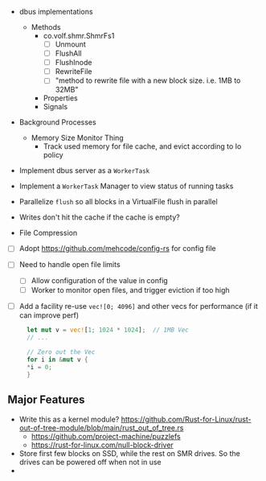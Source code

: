 
- dbus implementations
  - Methods
    - co.volf.shmr.ShmrFs1
      - [ ] Unmount
      - [ ] FlushAll
      - [ ] FlushInode
      - [ ] RewriteFile
      - [ ] "method to rewrite file with a new block size. i.e. 1MB to 32MB"
    - Properties
    - Signals
- Background Processes
  - Memory Size Monitor Thing
    - Track used memory for file cache, and evict according to Io policy

- Implement dbus server as a `WorkerTask`
- Implement a `WorkerTask` Manager to view status of running tasks
- Parallelize `flush` so all blocks in a VirtualFile flush in parallel
- Writes don't hit the cache if the cache is empty?
- File Compression
- [ ] Adopt https://github.com/mehcode/config-rs for config file
- [ ] Need to handle open file limits
  - [ ] Allow configuration of the value in config
  - [ ] Worker to monitor open files, and trigger eviction if too high
- [ ] Add a facility re-use `vec![0; 4096]` and other vecs for performance (if it can improve perf)
  ```rust
    let mut v = vec![1; 1024 * 1024];  // 1MB Vec
    // ...
    
    // Zero out the Vec
    for i in &mut v {
    *i = 0;
    }
  ```
  

## Major Features
- Write this as a kernel module? https://github.com/Rust-for-Linux/rust-out-of-tree-module/blob/main/rust_out_of_tree.rs
  - https://github.com/project-machine/puzzlefs
  - https://rust-for-linux.com/null-block-driver
- Store first few blocks on SSD, while the rest on SMR drives. So the drives can be powered off when not in use
- 